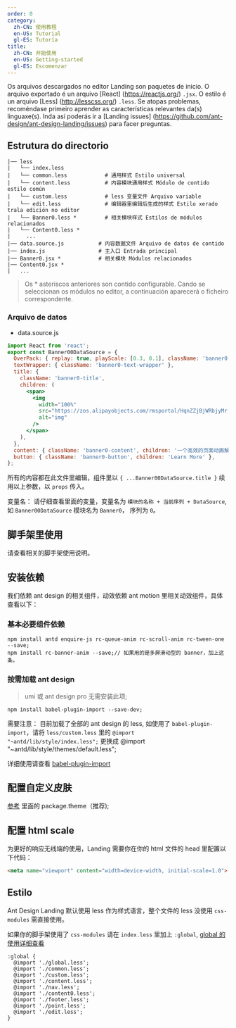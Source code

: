 ```yaml
---
order: 0
category:
  zh-CN: 使用教程
  en-US: Tutorial
  gl-ES: Tutoría
title:
  zh-CN: 开始使用
  en-US: Getting-started
  gl-ES: Escomenzar
---
```


Os arquivos descargados no editor Landing son paquetes de inicio. O arquivo exportado é un arquivo [React] (https://reactjs.org/) `.jsx`. O estilo é un arquivo [Less] (http://lesscss.org/) `.less`. Se atopas problemas, recoméndase primeiro aprender as características relevantes da(s) linguaxe(s). Inda así poderás ir a [Landing issues] (https://github.com/ant-design/ant-design-landing/issues) para facer preguntas.

## Estrutura do directorio

```
|── less
|   └── index.less              
|   └── common.less            # 通用样式 Estilo universal
|   └── content.less           # 内容模块通用样式 Módulo de contido estilo común
|   └── custom.less            # less 变量文件 Arquivo variable
|   └── edit.less              # 编辑器里编辑后生成的样式 Estilo xerado trala edición no editor
|   └── Banner0.less *         # 相关模块样式 Estilos de módulos relacionados
|   └── Content0.less *
|     ...
|── data.source.js           # 内容数据文件 Arquivo de datos de contido
|── index.js                 # 主入口 Entrada principal
|── Banner0.jsx *            # 相关模块 Módulos relacionados
|── Content0.jsx *
|   ...
```

> Os * asteriscos anteriores son contido configurable. Cando se seleccionan os módulos no editor, a continuación aparecerá o ficheiro correspondente.


### Arquivo de datos

- data.source.js
```jsx
import React from 'react';
export const Banner00DataSource = {
  OverPack: { replay: true, playScale: [0.3, 0.1], className: 'banner0' },
  textWrapper: { className: 'banner0-text-wrapper' },
  title: {
    className: 'banner0-title',
    children: (
      <span>
        <img
          width="100%"
          src="https://zos.alipayobjects.com/rmsportal/HqnZZjBjWRbjyMr.png"
          alt="img"
        />
      </span>
    ),
  },
  content: { className: 'banner0-content', children: '一个高效的页面动画解决方案' },
  button: { className: 'banner0-button', children: 'Learn More' },
};
```

所有的内容都在此文件里编辑，组件里以 `{ ...Banner00DataSource.title }` 续用以上参数，以 `props` 传入。

变量名： 请仔细查看里面的变量，变量名为 `模块的名称 + 当前序列 + DataSource`, 如 `Banner00DataSource` 模块名为 `Banner0`， 序列为 `0`。

## 脚手架里使用

请查看相关的脚手架使用说明。

## 安装依赖

我们依赖 ant design 的相关组件，动效依赖 ant motion 里相关动效组件，具体查看以下：

### 基本必要组件依赖

```
npm install antd enquire-js rc-queue-anim rc-scroll-anim rc-tween-one --save;
npm install rc-banner-anim --save;// 如果用的是多屏滑动型的 banner，加上这条。
```

### 按需加载 ant design

> umi 或 ant design pro 无需安装此项;

```
npm install babel-plugin-import --save-dev;
```

需要注意： 目前加载了全部的 ant design 的 less, 如使用了 `babel-plugin-import`，请将 `less/custom.less` 里的 `@import "~antd/lib/style/index.less";` 更换成 @import "~antd/lib/style/themes/default.less";

详细使用请查看 [babel-plugin-import](https://github.com/ant-design/babel-plugin-import)

## 配置自定义皮肤

[参考](https://ant.design/docs/react/customize-theme-cn) 里面的 package.theme（推荐);

## 配置 html scale

为更好的响应无线端的使用，Landing 需要你在你的 html 文件的 head 里配置以下代码：
```html
<meta name="viewport" content="width=device-width, initial-scale=1.0">
```

## Estilo

Ant Design Landing 默认使用 less 作为样式语言，整个文件的 less 没使用 `css-modules` 需直接使用。

如果你的脚手架使用了 `css-modules` 请在 `index.less` 里加上 `:global`, [global 的使用详细查看](https://github.com/css-modules/css-modules#usage-with-preprocessors)

```less
:global {
  @import './global.less';
  @import './common.less';
  @import './custom.less';
  @import './content.less';
  @import './nav.less';
  @import './content0.less';
  @import './footer.less';
  @import './point.less';
  @import './edit.less';
}
```
